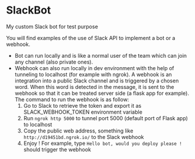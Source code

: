 # SlackBot
My custom Slack bot for test purpose

You will find examples of the use of Slack API to implement a bot or a webhook.

* Bot can run locally and is like a normal user of the team which can join any channel (also private ones).
* Webhook can also run locally in dev environment with the help of tunneling to localhost (for example with
ngrok). A webhook is an integration into a public Slack channel and is triggered by a chosen word. When this 
word is detected in the message, it is sent to the webhook so that it can be treated server side (a flask app
for example). The command to run the webhook is as follow:
    1. Go to Slack to retrieve the token and export it as SLACK_WEBHOOK_TOKEN environment variable
    2. Run `ngrok http 5000` to tunnel port 5000 (default port of Flask app) to localhost
    3. Copy the public web address, something like `http://d19451bd.ngrok.io/` to the Slack webhook
    4. Enjoy ! For example, type `Hello bot, would you deploy please !` should trigger the webhook